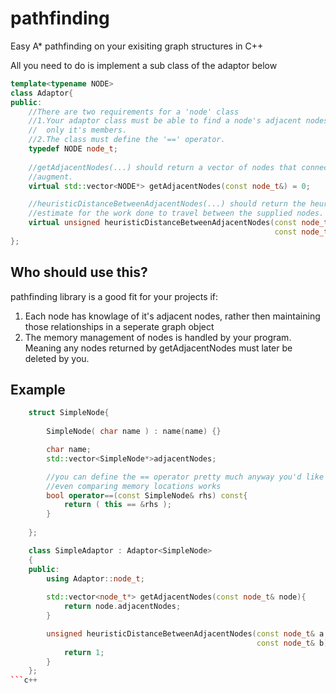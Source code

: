 # pathfinding
Easy A* pathfinding on your exisiting graph structures in C++

All you need to do is implement a sub class of the adaptor below

```c++
template<typename NODE>	
class Adaptor{
public:
	//There are two requirements for a 'node' class
	//1.Your adaptor class must be able to find a node's adjacent nodes using
	//	only it's members.
	//2.The class must define the '==' operator.
	typedef NODE node_t;
	
	//getAdjacentNodes(...) should return a vector of nodes that connect to it's
	//augment.
	virtual std::vector<NODE*> getAdjacentNodes(const node_t&) = 0;

	//heuristicDistanceBetweenAdjacentNodes(...) should return the heuristic
	//estimate for the work done to travel between the supplied nodes.
	virtual unsigned heuristicDistanceBetweenAdjacentNodes(const node_t&,
														   const node_t&) = 0;
};

```

## Who should use this?

 pathfinding library is a good fit for your projects if:
 1.	Each node has knowlage of it's adjacent nodes, rather then maintaining those
 relationships in a seperate graph object
 2. The memory management of nodes is handled by your program.  Meaning any
 nodes returned by getAdjacentNodes must later be deleted by you.

## Example

```c++
	struct SimpleNode{
		
		SimpleNode( char name ) : name(name) {}

		char name;
		std::vector<SimpleNode*>adjacentNodes;

		//you can define the == operator pretty much anyway you'd like
		//even comparing memory locations works
		bool operator==(const SimpleNode& rhs) const{
			return ( this == &rhs );
		}
		
	};

	class SimpleAdaptor : Adaptor<SimpleNode>
	{
	public:
		using Adaptor::node_t;
		
		std::vector<node_t*> getAdjacentNodes(const node_t& node){
			return node.adjacentNodes;
		}

		unsigned heuristicDistanceBetweenAdjacentNodes(const node_t& a,
													   const node_t& b){
			return 1;
		}
	};
```c++


